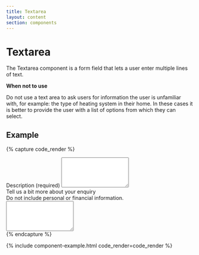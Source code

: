 ```yaml
---
title: Textarea
layout: content
section: components
---
```


# Textarea

The Textarea component is a form field that lets a user enter multiple lines of text.

**When not to use**

Do not use a text area to ask users for information the user is unfamiliar with, for example: the type of heating system in their home. In these cases it is better to provide the user with a list of options from which they can select.


## Example

{% capture code_render %}
<div class="form-group mb-4">
  <label for="exampleFormControlTextarea1" class="form-label">Description (required)</label>
  <textarea class="form-control" id="exampleFormControlTextarea1" rows="5"></textarea>
</div>

<div class="form-group">
  <label for="exampleFormControlTextarea2" class="form-label">Tell us a bit more about your enquiry</label>
  <div id="passwordHelpBlock" class="form-text">
    Do not include personal or financial information.
  </div>
  <textarea class="form-control" id="exampleFormControlTextarea2" rows="5"></textarea>
</div>
{% endcapture %}

{% include component-example.html code_render=code_render %}
